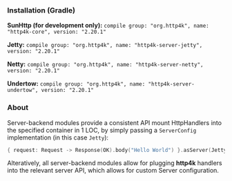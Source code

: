### Installation (Gradle)
**SunHttp (for development only):** ```compile group: "org.http4k", name: "http4k-core", version: "2.20.1"```

**Jetty:** ```compile group: "org.http4k", name: "http4k-server-jetty", version: "2.20.1"```

**Netty:** ```compile group: "org.http4k", name: "http4k-server-netty", version: "2.20.1"```

**Undertow:** ```compile group: "org.http4k", name: "http4k-server-undertow", version: "2.20.1"```

### About
Server-backend modules provide a consistent API mount HttpHandlers into the specified container in 1 LOC, by simply passing a `ServerConfig` implementation (in this case `Jetty`):

```kotlin
{ request: Request -> Response(OK).body("Hello World") }.asServer(Jetty(8000)).start().block()
```
Alteratively, all server-backend modules allow for plugging **http4k** handlers into the relevant server API, which allows for custom Server configuration.
